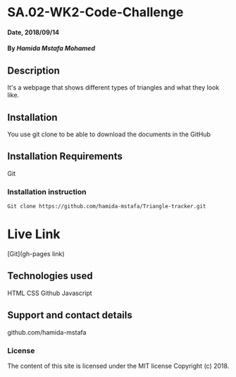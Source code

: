 # SA.02-WK2-Code-Challenge

#### Date, 2018/09/14

#### By *Hamida Mstafa Mohamed*

## Description
It's a webpage that shows different types of triangles and what they look like.

## Installation
You use git clone to be able to download the documents in the GitHub

## Installation Requirements
Git

### Installation instruction
```
Git clone https://github.com/hamida-mstafa/Triangle-tracker.git

```

# Live Link
[Git](gh-pages link)

## Technologies used
HTML
CSS
Github
Javascript

## Support and contact details
github.com/hamida-mstafa

### License
The content of this site is licensed under the MIT license
Copyright (c) 2018.
